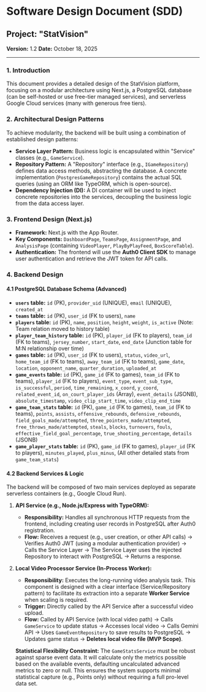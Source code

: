 # Software Design Document (SDD)
## Project: "StatVision"

**Version:** 1.2
**Date:** October 18, 2025

---

### 1. Introduction
This document provides a detailed design of the StatVision platform, focusing on a modular architecture using Next.js, a PostgreSQL database (can be self-hosted or use free-tier managed services), and serverless Google Cloud services (many with generous free tiers).

### 2. Architectural Design Patterns
To achieve modularity, the backend will be built using a combination of established design patterns:

*   **Service Layer Pattern:** Business logic is encapsulated within "Service" classes (e.g., `GameService`).
*   **Repository Pattern:** A "Repository" interface (e.g., `IGameRepository`) defines data access methods, abstracting the database. A concrete implementation (`PostgresGameRepository`) contains the actual SQL queries (using an ORM like TypeORM, which is open-source).
*   **Dependency Injection (DI):** A DI container will be used to inject concrete repositories into the services, decoupling the business logic from the data access layer.

### 3. Frontend Design (Next.js)
*   **Framework:** Next.js with the App Router.
*   **Key Components:** `DashboardPage`, `TeamsPage`, `AssignmentPage`, and `AnalysisPage` (containing `VideoPlayer`, `PlayByPlayFeed`, `BoxScoreTable`).
*   **Authentication:** The frontend will use the **Auth0 Client SDK** to manage user authentication and retrieve the JWT token for API calls.

### 4. Backend Design

#### 4.1 PostgreSQL Database Schema (Advanced)

*   **`users` table:** `id` (PK), `provider_uid` (UNIQUE), `email` (UNIQUE), `created_at`
*   **`teams` table:** `id` (PK), `user_id` (FK to users), `name`
*   **`players` table:** `id` (PK), `name`, `position`, `height`, `weight`, `is_active` (Note: Team relation moved to history table)
*   **`player_team_history` table:** `id` (PK), `player_id` (FK to players), `team_id` (FK to teams), `jersey_number`, `start_date`, `end_date` (Junction table for M:N relationship over time)
*   **`games` table:** `id` (PK), `user_id` (FK to users), `status`, `video_url`, `home_team_id` (FK to teams), `away_team_id` (FK to teams), `game_date`, `location`, `opponent_name`, `quarter_duration`, `uploaded_at`
*   **`game_events` table:** `id` (PK), `game_id` (FK to games), `team_id` (FK to teams), `player_id` (FK to players), `event_type`, `event_sub_type`, `is_successful`, `period`, `time_remaining`, `x_coord`, `y_coord`, `related_event_id`, `on_court_player_ids` (Array), `event_details` (JSONB), `absolute_timestamp`, `video_clip_start_time`, `video_clip_end_time`
*   **`game_team_stats` table:** `id` (PK), `game_id` (FK to games), `team_id` (FK to teams), `points`, `assists`, `offensive_rebounds`, `defensive_rebounds`, `field_goals_made/attempted`, `three_pointers_made/attempted`, `free_throws_made/attempted`, `steals`, `blocks`, `turnovers`, `fouls`, `effective_field_goal_percentage`, `true_shooting_percentage`, `details` (JSONB)
*   **`game_player_stats` table:** `id` (PK), `game_id` (FK to games), `player_id` (FK to players), `minutes_played`, `plus_minus`, (All other detailed stats from `game_team_stats`)

#### 4.2 Backend Services & Logic
The backend will be composed of two main services deployed as separate serverless containers (e.g., Google Cloud Run).

1.  **API Service (e.g., Node.js/Express with TypeORM):**
    *   **Responsibility:** Handles all synchronous HTTP requests from the frontend, including creating user records in PostgreSQL after Auth0 registration.
    *   **Flow:** Receives a request (e.g., user creation, or other API calls) -> Verifies Auth0 JWT (using a modular authentication provider) -> Calls the Service Layer -> The Service Layer uses the injected Repository to interact with PostgreSQL -> Returns a response.

2.  **Local Video Processor Service (In-Process Worker):**
    *   **Responsibility:** Executes the long-running video analysis task. This component is designed with a clear interface (Service/Repository pattern) to facilitate its extraction into a separate **Worker Service** when scaling is required.
    *   **Trigger:** Directly called by the API Service after a successful video upload.
    *   **Flow:** Called by API Service (with local video path) -> Calls `GameService` to update status -> Accesses local video -> Calls Gemini API -> Uses `GameEventRepository` to save results to PostgreSQL -> Updates game status -> **Deletes local video file (MVP Scope)**.

    **Statistical Flexibility Constraint:** The `GameStatsService` must be robust against sparse event data. It will calculate only the metrics possible based on the available events, defaulting uncalculated advanced metrics to zero or null. This ensures the system supports minimal statistical capture (e.g., Points only) without requiring a full pro-level data set.